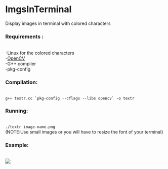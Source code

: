 # ImgsInTerminal

Display images in terminal with colored characters<br />
<h3>Requirements :</h3>
      <br />-Linux for the colored characters
      <br />-<a href="http://opencv.org/">OpenCV</a>
      <br />-G++ compiler
      <br />-pkg-config
 <h3>Compilation:</h3><br />
  <code>g++ textr.cc &#96;pkg-config --cflags --libs opencv&#96; -o textr</code><br />
 <h3>Running:</h3><br />
  <code>./textr image-name.png</code><br />
  (NOTE:Use small images or you will have to resize the font of your terminal)

<h3>Example:</h3><br/>
<img src="https://cloud.githubusercontent.com/assets/17238972/23415086/61ad1e40-fdde-11e6-8711-e7ffb6d2d075.png" />
